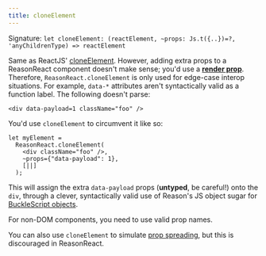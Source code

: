 ```yaml
---
title: cloneElement
---
```


Signature: `let cloneElement: (reactElement, ~props: Js.t({..})=?, 'anyChildrenType) => reactElement`

Same as ReactJS' [cloneElement](https://reactjs.org/docs/react-api.html#cloneelement). However, adding extra props to a ReasonReact component doesn't make sense; you'd use a [**render prop**](https://reactjs.org/docs/render-props.html). Therefore, `ReasonReact.cloneElement` is only used for edge-case interop situations. For example, `data-*` attributes aren't syntactically valid as a function label. The following doesn't parse:

```reason
<div data-payload=1 className="foo" />
```

You'd use `cloneElement` to circumvent it like so:

```reason
let myElement =
  ReasonReact.cloneElement(
    <div className="foo" />,
    ~props={"data-payload": 1},
    [||]
  );
```

This will assign the extra `data-payload` props (**untyped**, be careful!) onto the `div`, through a clever, syntactically valid use of Reason's JS object sugar for [BuckleScript objects](https://bucklescript.github.io/docs/en/object.html#object-as-record).

For non-DOM components, you need to use valid prop names.

You can also use `cloneElement` to simulate [prop spreading](props-spread.md), but this is discouraged in ReasonReact.
